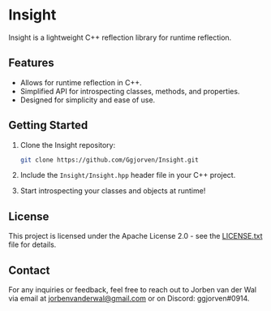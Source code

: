 # Insight

Insight is a lightweight C++ reflection library for runtime reflection.

## Features

- Allows for runtime reflection in C++.
- Simplified API for introspecting classes, methods, and properties.
- Designed for simplicity and ease of use.

## Getting Started

1. Clone the Insight repository:

    ```bash
    git clone https://github.com/Ggjorven/Insight.git
    ```

2. Include the `Insight/Insight.hpp` header file in your C++ project.

3. Start introspecting your classes and objects at runtime!

## License

This project is licensed under the Apache License 2.0 - see the [LICENSE.txt](LICENSE.txt) file for details.

## Contact

For any inquiries or feedback, feel free to reach out to Jorben van der Wal via email at [jorbenvanderwal@gmail.com](mailto:jorbenvanderwal@gmail.com) or on Discord: ggjorven#0914.
